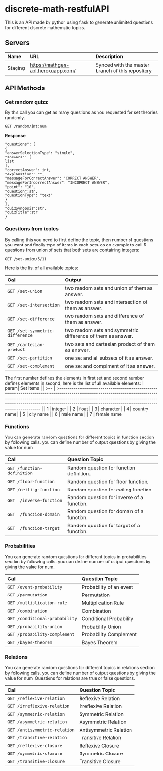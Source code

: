 # discrete-math-restfulAPI

This is an API made by python using flask to generate unlimited questions for different discrete mathematic topics.

## Servers

| Name            | URL                 | Description                                                                                                   |
| :-------------- | :------------------ | :------------------------------------------------------------------------------------------------------------ |
| Staging     | https://mathgen-api.herokuapp.com/ | Synced with the master branch of this repository                |

## API Methods

### Get random quizz
By this call you can get as many questions as you requested for set theories randomly.

```HTTP
GET /random/int:num
```

**Response**

```{
"questions": [
{
"answerSelectionType": "single",
"answers": [
list
],
"correctAnswer": int,
"explanation": "",
"messageForCorrectAnswer": "CORRECT ANSWER",
"messageForIncorrectAnswer": "INCORRECT ANSWER",
"point": "10",
"question":str,
"questionType": "text"
}
],
"quizSynopsis":str,
"quizTitle":str
}
```

### Questions from topics

By calling this you need to first define the topic, then number of questions you want and finally type of items in each sets.
as an example to call 5 questions from union of sets that both sets are containing integers:

```HTTP
GET /set-union/5/11
```

Here is the list of all available topics:

| Call     | Output                                                                                                                                                                                                                                                                                                      |
| :-------- | :--------------------------------------------------------------------------------------------------------------------------------------------------------------------------------------------------------------------------------------------------------------------------------------------------------------- |
| ```GET /set-union```     | two random sets and union of them as answer.                                                                                                                                                                                                                                                             |
| ```GET /set-intersection```  | two random sets and intersection of them as answer.                                                                                                                                                                                                                                                                                     |
| ```GET /set-difference```     | two random sets and difference of them as answer.                                                                                                                                                                                                                                                   |
| ```GET /set-symmetric-difference```      | two random sets and symmetric difference of them as answer.                                                                                                                                                                                                                                                                    |
| ```GET /cartesian-product``` | two sets and cartesian product of them as answer.                                                                                                                                                                                                                                            |
| ```GET /set-partition``` | one set and all subsets of it as answer.                                                                                                                                                                                                                                           |
| ```GET /set-complement```      | one set and complment of it as answer.

The first number defines the elements in first set and second number defines elements in second, here is the list of all available elements:
| param| Set Items                                                                                                                                                                                                                                                                                                      |
| :--- | :--------------------------------------------------------------------------------------------------------------------------------------------------------------------------------------------------------------------------------------------------------------------------------------------------------------- |
| 1    | integer                                                                                                                                                                                                                                                            |
| 2    | float                                                                                                                                                                                                                                                                                     |
| 3    | character                                                                                                                                                                                                                                                  |
| 4    | country name                                                                                                                                                                                                                                                                    |
| 5    | city name                                                                                                                                                                                                                                            |
| 6    | male name                                                                                                                                                                                                                                           |
| 7    | female name


### Functions

You can generate random questions for different topics in function section by following calls. you can define number of output questions by giving the value for num.

| Call| Question Topic                                                                                                                                                                                                                                                                                                     |
| :--- | :--------------------------------------------------------------------------------------------------------------------------------------------------------------------------------------------------------------------------------------------------------------------------------------------------------------- |
| ```GET /function-definition```    | Random question for function definition..                                                                                                                                                                                                         |
|  ```GET /floor-function```    | Random question for floor function.                                                                                                                                                                                                                                                                                     |
|  ```GET /ceiling-function```    | Random question for ceiling function.                                                                                                                                                                                                                                                                                     |
| ```GET  /inverse-function```|Random question for inverse of a function.                                                                                                                                                                                           |
| ```GET  /function-domain```| Random question for domain of a function.                                                                                                                                                                                                                       |
| ```GET  /function-target```| Random question for target of a function.                                                                                                                                                                                                            |



### Probabilities

You can generate random questions for different topics in probabilities section by following calls. you can define number of output questions by giving the value for num.

| Call| Question Topic                                                                                                                                                                                                                                                                                                     |
| :--- | :--------------------------------------------------------------------------------------------------------------------------------------------------------------------------------------------------------------------------------------------------------------------------------------------------------------- |
| ```GET /event-probability```    | Probability of an event |
|  ```GET /permutation```    | Permutation  |
| ```GET /multiplication-rule```|Multiplication Rule|
| ```GET /combination```| Combination|
| ```GET /conditional-probability```| Conditional Probability |
| ```GET /probability-union```| Probability Union|
| ```GET /probability-complement```| Probability Complement |
| ```GET /bayes-theorem```| Bayes Theorem |



### Relations

You can generate random questions for different topics in relations section by following calls. you can define number of output questions by giving the value for num. Questions for relations are true or false questions.

| Call| Question Topic                                                                                                                                                                                                                                                                                                     |
| :--- | :--------------------------------------------------------------------------------------------------------------------------------------------------------------------------------------------------------------------------------------------------------------------------------------------------------------- |
| ```GET /reflexive-relation```    | Reflexive Relation |
|  ```GET /irreflexive-relation```    | Irreflexive Relation  |
| ```GET /symmetric-relation	```|Symmetric Relation|
| ```GET /asymmetric-relation	```| Asymmetric Relation|
| ```GET /antisymmetric-relation```| Antisymmetric Relation |
| ```GET /transitive-relation```| Transitive Relation|
| ```GET /reflexive-closure	```| Reflexive Closure |
| ```GET /symmetric-closure```| Symmetric Closure |
| ```GET /transitive-closure```| Transitive Closure |

